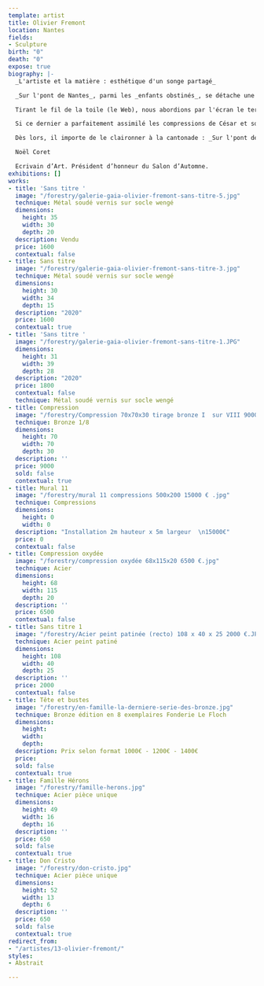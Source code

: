 ```yaml
---
template: artist
title: Olivier Fremont
location: Nantes
fields:
- Sculpture
birth: "0"
death: "0"
expose: true
biography: |-
  _L'artiste et la matière : esthétique d'un songe partagé_

  _Sur l'pont de Nantes_, parmi les _enfants obstinés_, se détache une figure singulière, celle d'Olivier Frémont. C'est en 2014, lorsque ce dernier proposa sa sculpture pour l'exposition du Salon d'Automne International à Saint-Petersbourg que nous découvrions cet artiste inimitable.

  Tirant le fil de la toile (le Web), nous abordions par l'écran le territoire plastique d'une œuvre insolite dont la diversité des formes manifeste à l'évidence un souci de synthèse liant dans une même respiration, sculpture, peinture et architecture. De fait, l'œuvre d'Olivier Frémont est intrinsèquement soudée à la perception du mur, du sol et du lieu d'exposition, à l'intérieur comme à l'extérieur ; quelle qu'en soit la technique adoptée, elle est parée d'une indéniable vertu architectonique. Avant toute chose, il s'agit bien pour l'artiste de faire vivre un espace.

  Si ce dernier a parfaitement assimilé les compressions de César et son "art de la récup", s'il reste fasciné par les nouveaux réalistes et par l'œuvre de [Julio Gonzales](https://juliogonzalez.org "Julio Gonzales"), le véritable héros d'Olivier Frémont est sans conteste [Jean Dubuffet](https://www.dubuffetfondation.com/savie.php?menu=21&lang=fr "Jean Dubuffet"). La volonté de faire entendre le cri primal de l'humanité, de révéler la forme en-dehors de tous les poncifs, de tous les académismes, de toutes les modes caractérisant une époque où une civilisation donnée, est un legs précieux qu'Olivier Frémont fertilise sur un terreau bien à lui, étonnamment identifiable malgré l’abondance des formes et des techniques. S'il nous fallait identifier le génie d'Olivier Frémont, c'est ici, selon nous, qu'on le trouverait. Dans cette médiation plastique entre l'humain et la matière. Dans cette faculté à nous faire entendre par les yeux les chants de la terre, ceux qu'entonne le métal soudé, martelé, oxydé, repoussé, stigmatisé, couvert de sa patine de rouille ou recouvert de teintes rutilantes... Inspirées de la nature minérale, végétale, animale ou humaine, les formes suggérées peuvent être aussi rugueuses que lisses, légères ou élégantes à l'instar de cette _Africaine_ tout en arabesques...

  Dès lors, il importe de le claironner à la cantonade : _Sur l'pont de Nantes, un artiste nous est donné_...

  Noël Coret

  Ecrivain d’Art. Président d’honneur du Salon d’Automne.
exhibitions: []
works:
- title: 'Sans titre '
  image: "/forestry/galerie-gaia-olivier-fremont-sans-titre-5.jpg"
  technique: Métal soudé vernis sur socle wengé
  dimensions:
    height: 35
    width: 30
    depth: 20
  description: Vendu
  price: 1600
  contextual: false
- title: Sans titre
  image: "/forestry/galerie-gaia-olivier-fremont-sans-titre-3.jpg"
  technique: Métal soudé vernis sur socle wengé
  dimensions:
    height: 30
    width: 34
    depth: 15
  description: "2020"
  price: 1600
  contextual: true
- title: 'Sans titre '
  image: "/forestry/galerie-gaia-olivier-fremont-sans-titre-1.JPG"
  dimensions:
    height: 31
    width: 39
    depth: 28
  description: "2020"
  price: 1800
  contextual: false
  technique: Métal soudé vernis sur socle wengé
- title: Compression
  image: "/forestry/Compression 70x70x30 tirage bronze I  sur VIII 9000 €.jpg"
  technique: Bronze 1/8
  dimensions:
    height: 70
    width: 70
    depth: 30
  description: ''
  price: 9000
  sold: false
  contextual: true
- title: Mural 11
  image: "/forestry/mural 11 compressions 500x200 15000 € .jpg"
  technique: Compressions
  dimensions:
    height: 0
    width: 0
  description: "Installation 2m hauteur x 5m largeur  \n15000€"
  price: 0
  contextual: false
- title: Compression oxydée
  image: "/forestry/compression oxydée 68x115x20 6500 €.jpg"
  technique: Acier
  dimensions:
    height: 68
    width: 115
    depth: 20
  description: ''
  price: 6500
  contextual: false
- title: Sans titre 1
  image: "/forestry/Acier peint patinée (recto) 108 x 40 x 25 2000 €.JPG"
  technique: Acier peint patiné
  dimensions:
    height: 108
    width: 40
    depth: 25
  description: ''
  price: 2000
  contextual: false
- title: Tête et bustes
  image: "/forestry/en-famille-la-derniere-serie-des-bronze.jpg"
  technique: Bronze édition en 8 exemplaires Fonderie Le Floch
  dimensions:
    height: 
    width: 
    depth: 
  description: Prix selon format 1000€ - 1200€ - 1400€
  price: 
  sold: false
  contextual: true
- title: Famille Hérons
  image: "/forestry/famille-herons.jpg"
  technique: Acier pièce unique
  dimensions:
    height: 49
    width: 16
    depth: 16
  description: ''
  price: 650
  sold: false
  contextual: true
- title: Don Cristo
  image: "/forestry/don-cristo.jpg"
  technique: Acier pièce unique
  dimensions:
    height: 52
    width: 13
    depth: 6
  description: ''
  price: 650
  sold: false
  contextual: true
redirect_from:
- "/artistes/13-olivier-fremont/"
styles:
- Abstrait

---
```

